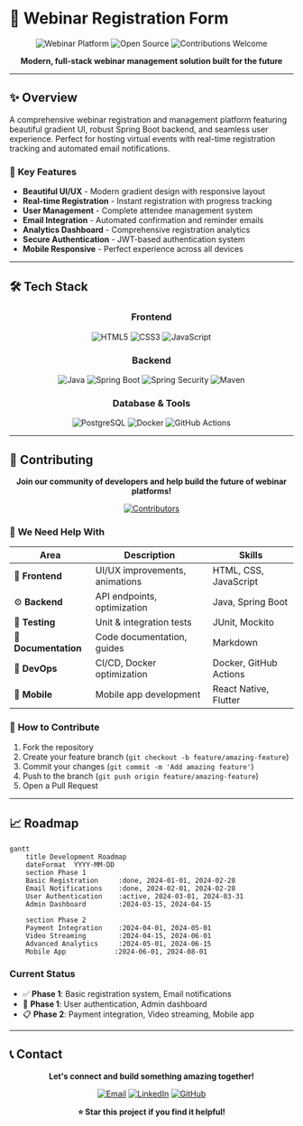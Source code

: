 # 🎯 Webinar Registration Form

<div align="center">

![Webinar Platform](https://img.shields.io/badge/Webinar-Platform-6B73FF?style=for-the-badge&logo=video&logoColor=white)
![Open Source](https://img.shields.io/badge/Open-Source-brightgreen?style=for-the-badge&logo=github)
![Contributions Welcome](https://img.shields.io/badge/Contributions-Welcome-orange?style=for-the-badge&logo=handshake)

**Modern, full-stack webinar management solution built for the future**

</div>

---

## ✨ **Overview**

A comprehensive webinar registration and management platform featuring beautiful gradient UI, robust Spring Boot backend, and seamless user experience. Perfect for hosting virtual events with real-time registration tracking and automated email notifications.

### 🎨 **Key Features**

- **Beautiful UI/UX** - Modern gradient design with responsive layout
- **Real-time Registration** - Instant registration with progress tracking  
- **User Management** - Complete attendee management system
- **Email Integration** - Automated confirmation and reminder emails
- **Analytics Dashboard** - Comprehensive registration analytics
- **Secure Authentication** - JWT-based authentication system
- **Mobile Responsive** - Perfect experience across all devices

---

## 🛠️ **Tech Stack**

<div align="center">

### Frontend
![HTML5](https://img.shields.io/badge/HTML5-E34F26?style=for-the-badge&logo=html5&logoColor=white)
![CSS3](https://img.shields.io/badge/CSS3-1572B6?style=for-the-badge&logo=css3&logoColor=white)
![JavaScript](https://img.shields.io/badge/JavaScript-F7DF1E?style=for-the-badge&logo=javascript&logoColor=black)

### Backend
![Java](https://img.shields.io/badge/Java-ED8B00?style=for-the-badge&logo=openjdk&logoColor=white)
![Spring Boot](https://img.shields.io/badge/Spring_Boot-6DB33F?style=for-the-badge&logo=spring-boot&logoColor=white)
![Spring Security](https://img.shields.io/badge/Spring_Security-6DB33F?style=for-the-badge&logo=spring-security&logoColor=white)
![Maven](https://img.shields.io/badge/Apache_Maven-C71A36?style=for-the-badge&logo=apache-maven&logoColor=white)

### Database & Tools
![PostgreSQL](https://img.shields.io/badge/PostgreSQL-316192?style=for-the-badge&logo=postgresql&logoColor=white)
![Docker](https://img.shields.io/badge/Docker-2496ED?style=for-the-badge&logo=docker&logoColor=white)
![GitHub Actions](https://img.shields.io/badge/GitHub_Actions-2088FF?style=for-the-badge&logo=github-actions&logoColor=white)

</div>

---

## 🤝 **Contributing**

<div align="center">

**Join our community of developers and help build the future of webinar platforms!**

[![Contributors](https://contrib.rocks/image?repo=yourusername/webinar-platform)](https://github.com/yourusername/webinar-platform/graphs/contributors)

</div>

### 🎯 **We Need Help With**

| Area | Description | Skills |
|------|-------------|--------|
| 🎨 **Frontend** | UI/UX improvements, animations | HTML, CSS, JavaScript |
| ⚙️ **Backend** | API endpoints, optimization | Java, Spring Boot |
| 🧪 **Testing** | Unit & integration tests | JUnit, Mockito |
| 📖 **Documentation** | Code documentation, guides | Markdown |
| 🚀 **DevOps** | CI/CD, Docker optimization | Docker, GitHub Actions |
| 📱 **Mobile** | Mobile app development | React Native, Flutter |

### 🔄 **How to Contribute**

1. Fork the repository
2. Create your feature branch (`git checkout -b feature/amazing-feature`)
3. Commit your changes (`git commit -m 'Add amazing feature'`)
4. Push to the branch (`git push origin feature/amazing-feature`)
5. Open a Pull Request

---

## 📈 **Roadmap**

```mermaid
gantt
    title Development Roadmap
    dateFormat  YYYY-MM-DD
    section Phase 1
    Basic Registration     :done, 2024-01-01, 2024-02-28
    Email Notifications    :done, 2024-02-01, 2024-02-28
    User Authentication    :active, 2024-03-01, 2024-03-31
    Admin Dashboard        :2024-03-15, 2024-04-15
    
    section Phase 2
    Payment Integration    :2024-04-01, 2024-05-01
    Video Streaming        :2024-04-15, 2024-06-01
    Advanced Analytics     :2024-05-01, 2024-06-15
    Mobile App            :2024-06-01, 2024-08-01
```

### Current Status
- ✅ **Phase 1**: Basic registration system, Email notifications
- 🔄 **Phase 1**: User authentication, Admin dashboard  
- 📋 **Phase 2**: Payment integration, Video streaming, Mobile app

---

## 📞 **Contact**

<div align="center">

**Let's connect and build something amazing together!**

[![Email](https://img.shields.io/badge/Email-srj368920@gamil.com-D14836?style=for-the-badge&logo=gmail&logoColor=white)](mailto:srj368920@gamil.com)
[![LinkedIn](https://img.shields.io/badge/LinkedIn-Connect-0077B5?style=for-the-badge&logo=linkedin&logoColor=white)](https://www.linkedin.com/in/swarna011?lipi=urn%3Ali%3Apage%3Ad_flagship3_profile_view_base_contact_details%3B6sZHQ6D3SX6%2FgTwIdUGGjA%3D%3D)
[![GitHub](https://img.shields.io/badge/GitHub-Follow-181717?style=for-the-badge&logo=github&logoColor=white)](https://github.com/yourusername)

**⭐ Star this project if you find it helpful!**

</div>
